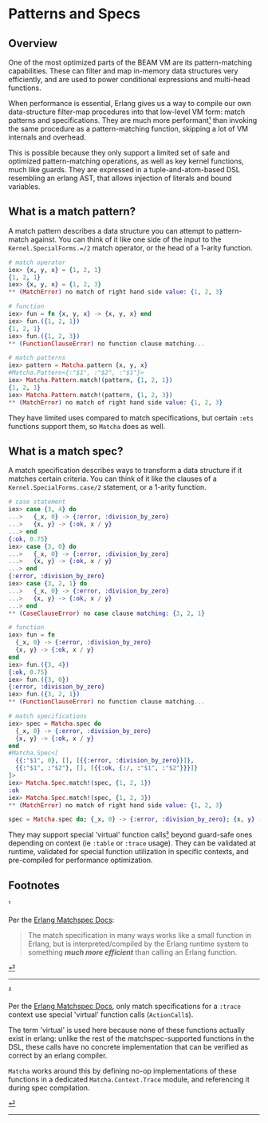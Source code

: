 # Patterns and Specs

## Overview

One of the most optimized parts of the BEAM VM are its pattern-matching capabilities. These can filter and map in-memory data structures very efficiently, and are used to power conditional expressions and multi-head functions.

When performance is essential, Erlang gives us a way to compile our own data-structure filter-map procedures into that low-level VM form: match patterns and specifications. They are much more performant[¹](#footnote-1) than invoking the same procedure as a pattern-matching function, skipping a lot of VM internals and overhead.

This is possible because they only support a limited set of safe and optimized pattern-matching operations, as well as key kernel functions, much like guards. They are expressed in a tuple-and-atom-based DSL resembling an erlang AST, that allows injection of literals and bound variables.

## What is a match pattern?

A match pattern describes a data structure you can attempt to pattern-match against. You can think of it like one side of the input to the `Kernel.SpecialForms.=/2` match operator, or the head of a 1-arity function.

```ex
# match operator
iex> {x, y, x} = {1, 2, 1}
{1, 2, 1}
iex> {x, y, x} = {1, 2, 3}
** (MatchError) no match of right hand side value: {1, 2, 3}

# function
iex> fun = fn {x, y, x} -> {x, y, x} end
iex> fun.({1, 2, 1})
{1, 2, 1}
iex> fun.({1, 2, 3})
** (FunctionClauseError) no function clause matching...

# match patterns
iex> pattern = Matcha.pattern {x, y, x}
#Matcha.Pattern<{:"$1", :"$2", :"$1"}>
iex> Matcha.Pattern.match!(pattern, {1, 2, 1})
{1, 2, 1}
iex> Matcha.Pattern.match!(pattern, {1, 2, 3})
** (MatchError) no match of right hand side value: {1, 2, 3}
```

They have limited uses compared to match specifications, but certain `:ets` functions support them, so `Matcha` does as well.

## What is a match spec?

A match specification describes ways to transform a data structure if it matches certain criteria. You can think of it like the clauses of a `Kernel.SpecialForms.case/2` statement, or a 1-arity function.

```ex
# case statement
iex> case {3, 4} do
...>   {_x, 0} -> {:error, :division_by_zero}
...>   {x, y} -> {:ok, x / y}
...> end
{:ok, 0.75}
iex> case {3, 0} do
...>   {_x, 0} -> {:error, :division_by_zero}
...>   {x, y} -> {:ok, x / y}
...> end
{:error, :division_by_zero}
iex> case {3, 2, 1} do
...>   {_x, 0} -> {:error, :division_by_zero}
...>   {x, y} -> {:ok, x / y}
...> end
** (CaseClauseError) no case clause matching: {3, 2, 1}

# function
iex> fun = fn
  {_x, 0} -> {:error, :division_by_zero}
  {x, y} -> {:ok, x / y}
end
iex> fun.({3, 4})
{:ok, 0.75}
iex> fun.({3, 0})
{:error, :division_by_zero}
iex> fun.({3, 2, 1})
** (FunctionClauseError) no function clause matching...

# match specifications
iex> spec = Matcha.spec do
  {_x, 0} -> {:error, :division_by_zero}
  {x, y} -> {:ok, x / y}
end
#Matcha.Spec<[
  {{:"$1", 0}, [], [{{:error, :division_by_zero}}]},
  {{:"$1", :"$2"}, [], [{{:ok, {:/, :"$1", :"$2"}}}]}
]>
iex> Matcha.Spec.match!(spec, {1, 2, 1})
:ok
iex> Matcha.Spec.match!(spec, {1, 2, 3})
** (MatchError) no match of right hand side value: {1, 2, 3}

spec = Matcha.spec do; {_x, 0} -> {:error, :division_by_zero}; {x, y} -> {:ok, x / y}; end
```

They may support special 'virtual' function calls[²](#footnote-2) beyond guard-safe ones depending on context (ie `:table` or `:trace` usage). They can be validated at runtime, validated for special function utilization in specific contexts, and pre-compiled for performance optimization.

## Footnotes

<span id="footnote-1">¹</span>

Per the [Erlang Matchspec Docs][erlang-matchspec-docs-efficiency]:

> The match specification in many ways works like a small function in Erlang, but is interpreted/compiled by the Erlang runtime system to something **_much more efficient_** than calling an Erlang function.

[⏎](#content)

---

<span id="footnote-2">²</span>

Per the [Erlang Matchspec Docs][erlang-matchspec-docs-virtual], only match specifications for a `:trace` context use special 'virtual' function calls (`ActionCall`s).

The term 'virtual' is used here because none of these functions actually exist in erlang: unlike the rest of the matchspec-supported functions in the DSL, these calls have no concrete implementation that can be verified as correct by an erlang compiler.

`Matcha` works around this by defining no-op implementations of these functions in a dedicated `Matcha.Context.Trace` module, and referencing it during spec compilation.

[⏎](#content)

---

<!-- Links -->

[erlang-matchspec-docs-efficiency]: https://erlang.org/doc/apps/erts/match_spec.html#:~:text=works%20like%20a%20small%20function,something%20much%20more%20efficient
[erlang-matchspec-docs-virtual]: https://erlang.org/doc/apps/erts/match_spec.html#:~:text=ActionCall,silent
